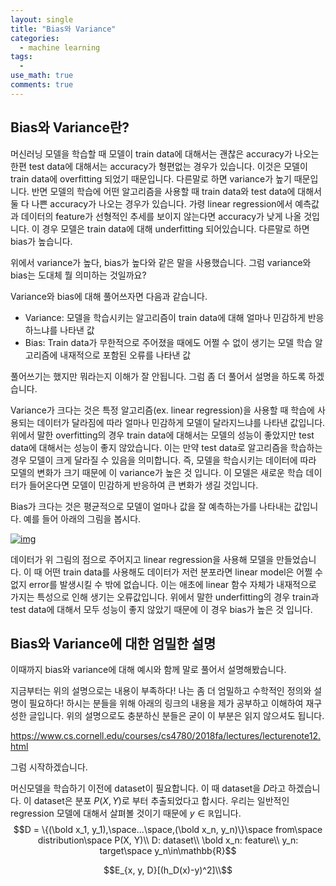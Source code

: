 ```yaml
---
layout: single
title: "Bias와 Variance"
categories:
  - machine learning
tags:
  - 
use_math: true
comments: true
---
```

## Bias와 Variance란?

머신러닝 모델을 학습할 때 모델이 train data에 대해서는 괜찮은 accuracy가 나오는 한편 test data에 대해서는 accuracy가 형편없는 경우가 있습니다. 이것은 모델이 train data에 overfitting 되었기 때문입니다. 다른말로 하면 variance가 높기 때문입니다. 반면 모델의 학습에 어떤 알고리즘을 사용할 때 train data와 test data에 대해서 둘 다 나쁜 accuracy가 나오는 경우가 있습니다. 가령 linear regression에서 예측값과 데이터의 feature가 선형적인 추세를 보이지 않는다면 accuracy가 낮게 나올 것입니다. 이 경우 모델은 train data에 대해 underfitting 되어있습니다. 다른말로 하면 bias가 높습니다.

위에서 variance가 높다, bias가 높다와 같은 말을 사용했습니다. 그럼 variance와 bias는 도대체 뭘 의미하는 것일까요?

Variance와 bias에 대해 풀어쓰자면 다음과 같습니다.

- Variance: 모델을 학습시키는 알고리즘이 train data에 대해 얼마나 민감하게 반응하느냐를 나타낸 값
- Bias: Train data가 무한적으로 주어졌을 때에도 어쩔 수 없이 생기는 모델 학습 알고리즘에 내재적으로 포함된 오류를 나타낸 값

풀어쓰기는 했지만 뭐라는지 이해가 잘 안됩니다. 그럼 좀 더 풀어서 설명을 하도록 하겠습니다.

Variance가 크다는 것은 특정 알고리즘(ex. linear regression)을 사용할 때 학습에 사용되는 데이터가 달라짐에 따라 얼마나 민감하게 모델이 달라지느냐를 나타낸 값입니다. 위에서 말한 overfitting의 경우 train data에 대해서는 모델의 성능이 좋았지만 test data에 대해서는 성능이 좋지 않았습니다. 이는 만약 test data로 알고리즘을 학습하는 경우 모델이 크게 달라질 수 있음을 의미합니다. 즉, 모델을 학습시키는 데이터에 따라 모델의 변화가 크기 때문에 이 variance가 높은 것 입니다. 이 모델은 새로운 학습 데이터가 들어온다면 모델이 민감하게 반응하여 큰 변화가 생길 것입니다.

Bias가 크다는 것은 평균적으로 모델이 얼마나 값을 잘 예측하는가를 나타내는 값입니다. 예를 들어 아래의 그림을 봅시다.

[![img](https://upload.wikimedia.org/wikipedia/commons/thumb/b/be/Normdist_regression.png/300px-Normdist_regression.png)](https://commons.wikimedia.org/wiki/File:Normdist_regression.png)

데이터가 위 그림의 점으로 주어지고 linear regression을 사용해 모델을 만들었습니다. 이 때 어떤 train data를 사용해도 데이터가 저런 분포라면 linear model은 어쩔 수 없지 error를 발생시킬 수 밖에 없습니다. 이는 애초에 linear 함수 자체가 내재적으로 가지는 특성으로 인해 생기는 오류값입니다. 위에서 말한 underfitting의 경우 train과 test data에 대해서 모두 성능이 좋지 않았기 때문에 이 경우 bias가 높은 것 입니다.



## Bias와 Variance에 대한 엄밀한 설명

이때까지 bias와 variance에 대해 예시와 함께 말로 풀어서 설명해봤습니다.

지금부터는 위의 설명으로는 내용이 부족하다! 나는 좀 더 엄밀하고 수학적인 정의와 설명이 필요하다! 하시는 분들을 위해 아래의 링크의 내용을 제가 공부하고 이해하여 재구성한 글입니다. 위의 설명으로도 충분하신 분들은 굳이 이 부분은 읽지 않으셔도 됩니다.

https://www.cs.cornell.edu/courses/cs4780/2018fa/lectures/lecturenote12.html

그럼 시작하겠습니다.

머신모델을 학습하기 이전에 dataset이 필요합니다. 이 때 dataset을 $D$라고 하겠습니다. 이 dataset은 분포 $P(X,Y)$로 부터 추출되었다고 합시다. 우리는 일반적인 regression 모델에 대해서 살펴볼 것이기 때문에 $y\in \mathbb{R}$입니다.
$$D  = \{(\bold x_1, y_1),\space...\space,(\bold x_n, y_n)\}\space from\space distribution\space P(X, Y)\\
D: dataset\\
\bold x_n: feature\\
y_n: target\space y_n\in\mathbb{R}$$

$$E_{x, y, D}[(h_D(x)-y)^2]\\$$
